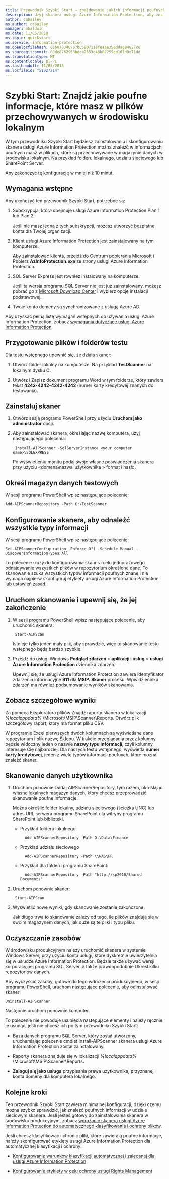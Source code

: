 ```yaml
---
title: Przewodnik Szybki Start — znajdowanie jakich informacji poufnych, masz w plików przechowywanych w środowisku lokalnym za pomocą skanera usługi Azure Information Protection
description: Użyj skanera usługi Azure Information Protection, aby znaleźć jakich informacji poufnych, masz w plików przechowywanych w środowisku lokalnym.
author: cabailey
ms.author: cabailey
manager: mbaldwin
ms.date: 11/05/2018
ms.topic: quickstart
ms.service: information-protection
ms.openlocfilehash: 68b070340767b0590711efeaae35edda884627c6
ms.sourcegitcommit: 80de8762953bdea2553c48b02259cd107d0c71dd
ms.translationtype: MT
ms.contentlocale: pl-PL
ms.lasthandoff: 11/05/2018
ms.locfileid: "51027214"
---
```

# <a name="quickstart-find-what-sensitive-information-you-have-in-files-stored-on-premises"></a>Szybki Start: Znajdź jakie poufne informacje, które masz w plików przechowywanych w środowisku lokalnym

W tym przewodniku Szybki Start będziesz zainstalowaniu i skonfigurowaniu skanera usługi Azure Information Protection można znaleźć w informacjach poufnych masz w plikach, które są przechowywane w magazynie danych w środowisku lokalnym. Na przykład folderu lokalnego, udziału sieciowego lub SharePoint Server. 

Aby zakończyć tę konfigurację w mniej niż 10 minut.

## <a name="prerequisites"></a>Wymagania wstępne

Aby ukończyć ten przewodnik Szybki Start, potrzebne są:

1. Subskrypcja, która obejmuje usługi Azure Information Protection Plan 1 lub Plan 2.
    
    Jeśli nie masz jedną z tych subskrypcji, możesz utworzyć [bezpłatne](https://portal.office.com/Signup/Signup.aspx?OfferId=87dd2714-d452-48a0-a809-d2f58c4f68b7) konta dla Twojej organizacji.

2. Klient usługi Azure Information Protection jest zainstalowany na tym komputerze. 
    
    Aby zainstalować klienta, przejdź do [Centrum pobierania Microsoft](https://www.microsoft.com/en-us/download/details.aspx?id=53018) i Pobierz **AzInfoProtection.exe** ze strony usługi Azure Information Protection.
    
3. SQL Server Express jest również instalowany na komputerze.
    
    Jeśli ta wersja programu SQL Server nie jest już zainstalowany, możesz pobrać go z [Microsoft Download Center](https://www.microsoft.com/en-us/sql-server/sql-server-editions-express) i wybierz opcję instalacji podstawowej.

4. Twoje konto domeny są synchronizowane z usługą Azure AD.

Aby uzyskać pełną listę wymagań wstępnych do używania usługi Azure Information Protection, zobacz [wymagania dotyczące usługi Azure Information Protection](requirements.md).

## <a name="prepare-a-test-folder-and-file"></a>Przygotowanie plików i folderów testu

Dla testu wstępnego upewnić się, że działa skaner:

1. Utwórz folder lokalny na komputerze. Na przykład **TestScanner** na lokalnym dysku C.

2. Utwórz i Zapisz dokument programu Word w tym folderze, który zawiera tekst **4242-4242-4242-4242** (numer karty kredytowej znanych do testowania).

## <a name="install-the-scanner"></a>Zainstaluj skaner

1. Otwórz sesję programu PowerShell przy użyciu **Uruchom jako administrator** opcji.

2. Aby zainstalować skanera, określając nazwę komputera, użyj następującego polecenia:
    
        Install-AIPScanner -SqlServerInstance <your computer name>\SQLEXPRESS
    
    Po wyświetleniu monitu podaj swoje własne poświadczenia skanera przy użyciu \<domena\nazwa_użytkownika > format i hasło. 

## <a name="specify-your-test-data-store"></a>Określ magazyn danych testowych

W sesji programu PowerShell wpisz następujące polecenie:

    Add-AIPScannerRepository -Path C:\TestScanner

## <a name="configure-the-scanner-to-discover-all-information-types"></a>Konfigurowanie skanera, aby odnaleźć wszystkie typy informacji

W sesji programu PowerShell wpisz następujące polecenie:

    Set-AIPScannerConfiguration -Enforce Off -Schedule Manual -DiscoverInformationTypes All

To polecenie służy do konfigurowania skanera celu jednorazowego odnajdywanie wszystkich plików w repozytorium określone dane. To skanowanie szuka wszystkich typów informacji poufnych znane i nie wymaga najpierw skonfiguruj etykiety usługi Azure Information Protection lub ustawień zasad.

## <a name="start-the-scan-and-confirm-it-finished"></a>Uruchom skanowanie i upewnij się, że jej zakończenie

1. W sesji programu PowerShell wpisz następujące polecenie, aby uruchomić skanera:
    
        Start-AIPScan
    
    Istnieje tylko jeden mały plik, aby sprawdzić, więc to skanowanie testu wstępnego będą bardzo szybkie. 

2. Przejdź do usługi Windows **Podgląd zdarzeń** > **aplikacji i usług** > **usługi Azure Information Protection** dziennika zdarzeń. 
    
    Upewnij się, że usługi Azure Information Protection zawiera identyfikator zdarzenia informacyjne **911** dla **MSIP. Skaner** procesu. Wpis dziennika zdarzeń ma również podsumowanie wyników skanowania.

## <a name="see-detailed-results"></a>Zobacz szczegółowe wyniki

Za pomocą Eksploratora plików Znajdź raporty skanera w lokalizacji %*localappdata*% \Microsoft\MSIP\Scanner\Reports. Otwórz plik szczegółowy raport, który ma format pliku CSV.

W programie Excel pierwszych dwóch kolumnach są wyświetlane dane repozytorium i plik nazwę Sklepu. W trakcie przeglądania przez kolumny będzie widoczny jeden o nazwie **nazwy typu informacji**, czyli kolumny interesuje Cię najbardziej. Dla naszych testu wstępnego, wyświetla **numer karty kredytowej**, jeden z wielu typów informacji poufnych, które można znaleźć skaner.

## <a name="scan-your-own-data"></a>Skanowanie danych użytkownika

1. Uruchom ponownie Dodaj AIPScannerRepository, tym razem, określając własne lokalnych magazyn danych, który chcesz przeprowadzić skanowanie poufne informacje. 
    
    Można określić folder lokalny, udziału sieciowego (ścieżka UNC) lub adres URL serwera programu SharePoint dla witryny programu SharePoint lub biblioteki. 
    
    - Przykład folderu lokalnego:
        
            Add-AIPScannerRepository -Path D:\Data\Finance
    
    - Przykład udziału sieciowego
        
            Add-AIPScannerRepository -Path \\NAS\HR
    
    - Przykład dla folderu programu SharePoint:
        
            Add-AIPScannerRepository -Path "http://sp2016/Shared Documents"

2. Uruchom ponownie skaner:
    
        Start-AIPScan

3. Wyświetlić nowe wyniki, gdy skanowanie zostanie zakończone. 
    
    Jak długo trwa to skanowanie zależy od tego, ile plików znajdują się w swoim magazynem danych, jak duże są te pliki i typu pliku. 

## <a name="clean-up-resources"></a>Oczyszczanie zasobów

W środowisku produkcyjnym należy uruchomić skanera w systemie Windows Server, przy użyciu konta usługi, które dyskretnie uwierzytelnia się w usłudze Azure Information Protection. Będzie także używać wersji korporacyjnej programu SQL Server, a także prawdopodobnie Określ kilku repozytoriów danych. 

Aby wyczyścić zasoby, gotowe do tego wdrożenia produkcyjnego, w sesji programu PowerShell, uruchom następujące polecenie, aby odinstalować skaner:

    Uninstall-AIPScanner

Następnie uruchom ponownie komputer.

To polecenie nie powoduje usunięcia następujące elementy i należy ręcznie je usunąć, jeśli nie chcesz ich po tym przewodniku Szybki Start:

- Baza danych programu SQL Server, który został utworzony, uruchamiając polecenie cmdlet Install-AIPScanner skanera usługi Azure Information Protection został zainstalowany. 

- Raporty skanera znajduje się w lokalizacji %*localappdata*% \Microsoft\MSIP\Scanner\Reports.

- **Zaloguj się jako usługa** przypisania prawa użytkownika, przyznanej konta domeny dla komputera lokalnego.


## <a name="next-steps"></a>Kolejne kroki

Ten przewodnik Szybki Start zawiera minimalnej konfiguracji, dzięki czemu można szybko sprawdzić, jak znaleźć poufnych informacji w udziale sieciowym skanera. Jeśli jesteś gotowy do zainstalowania skanera w środowisku produkcyjnym, zobacz [wdrażanie skanera usługi Azure Information Protection do automatycznego klasyfikowania i ochrony plików](deploy-aip-scanner.md).

Jeśli chcesz klasyfikować i chronić pliki, które zawierają poufne informacje, należy skonfigurować etykiety usługi Azure Information Protection dla automatycznej klasyfikacji i ochrony:

- [Konfigurowanie warunków klasyfikacji automatycznej i zalecanej dla usługi Azure Information Protection](configure-policy-classification.md)

- [Konfigurowanie etykiety w celu ochrony usługi Rights Management](configure-policy-protection.md)